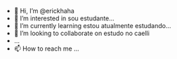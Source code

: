 - 👋 Hi, I’m @erickhaha
- 👀 I’m interested in sou estudante...
- 🌱 I’m currently learning estou atualmente estudando...
- 💞️ I’m looking to collaborate on estudo no caelli
-  ...
- 📫 How to reach me ...

<!---
erickhaha/erickhaha is a ✨ special ✨ repository because its `README.md` (this file) appears on your GitHub profile.
You can click the Preview link to take a look at your changes.
--->
